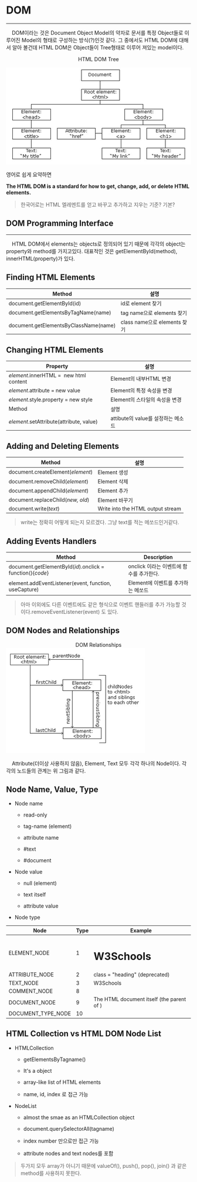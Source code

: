 # 

# DOM

---

    DOM이라는 것은 Document Object Model의 약자로 문서를 특정 Object들로 이루어진 Model의 형태로 구성하는 방식(?)인것 같다. 그 중에서도 HTML DOM에 대해서 알아 볼건데 HTML DOM은 Object들이 Tree형태로 이루어 져있는 model이다.

<p align="center">HTML DOM Tree</p>

<img title="" src="./DOM tree.jpg" alt="" data-align="center">

영어로 쉽게 요약하면

**The HTML DOM is a standard for how to get, change, add, or delete HTML elements.**

> 한국어로는 HTML 엘레멘트를 얻고 바꾸고 추가하고 지우는 기준? 기본?

## DOM Programming Interface

---

    HTML DOM에서 elements는 objects로 정의되어 있기 때문에 각각의 object는 property와 method를 가지고있다. 대표적인 것은 getElementById(method), innerHTML(property)가 있다.

## Finding HTML Elements

| Method                                | 설명                       |
| ------------------------------------- | ------------------------ |
| document.getElementById(id)           | id로 element 찾기           |
| document.getElementsByTagName(name)   | tag name으로 elements 찾기   |
| document.getElementsByClassName(name) | class name으로 elements 찾기 |

## Changing HTML Elements

| Property                                 | 설명                        |
| ---------------------------------------- | ------------------------- |
| *element*.innerHTML =  new html content  | Element의 내부HTML 변경        |
| *element*.attribute = new value          | Element의 특정 속성을 변경        |
| *element*.style.property = new style     | Element의 스타일의 속성을 변경      |
| Method                                   | 설명                        |
| *element*.setAttribute(attribute, value) | attibute의 value를 설정하는 메소드 |

## Adding and Deleting Elements

| Method                            | 설명                                |
| --------------------------------- | --------------------------------- |
| document.createElement(*element*) | Element 생성                        |
| document.removeChild(*element*)   | Element 삭제                        |
| document.appendChild(*element*)   | Element 추가                        |
| document.replaceChild(*new, old*) | Element 바꾸기                       |
| document.write(*text*)            | Write into the HTML output stream |

> write는 정확히 어떻게 되는지 모르겠다. 그냥 text를 적는 메쏘드인거같다.

## Adding Events Handlers

| Method                                                     | Description                |
| ---------------------------------------------------------- | -------------------------- |
| document.getElementById(*id*).onclick = function(){*code*} | onclick 이라는 이벤트에 함수를 추가한다. |
| element.addEventListener(event, function, useCapture)      | Element에 이벤트를 추가하는 메쏘드     |

> 아마 이외에도 다른 이벤트에도 같은 형식으로 이벤트 핸들러를 추가 가능할 것이다.removeEventListener(event) 도 있다.

## DOM Nodes and Relationships

<center>DOM Relationships</center>

<img title="DOM Relationships" src="./DOM Relationships.jpg" alt="" data-align="center">

    Attribute(더이상 사용하지 않음), Element, Text 모두 각각 하나의 Node이다. 각각의 노드들의 관계는 위 그림과 같다.

## Node Name, Value, Type

- Node name
  
  - read-only
  
  - tag-name (element)
  
  - attribute name
  
  - #text
  
  - #document

- Node value
  
  - null (element)
  
  - text itself
  
  - attribute value

- Node type

| Node               | Type | Example                                         |
| ------------------ | ---- | ----------------------------------------------- |
| ELEMENT_NODE       | 1    | <h1 class="heading">W3Schools</h1>              |
| ATTRIBUTE_NODE     | 2    | class = "heading" (deprecated)                  |
| TEXT_NODE          | 3    | W3Schools                                       |
| COMMENT_NODE       | 8    | <!-- This is a comment -->                      |
| DOCUMENT_NODE      | 9    | The HTML document itself (the parent of <html>) |
| DOCUMENT_TYPE_NODE | 10   | <!Doctype html>                                 |

## HTML Collection vs HTML DOM Node List

- HTMLCollection
  
  - getElementsByTagname()
  
  - It's a object
  
  - array-like list of HTML elements
  
  - name, id, index 로 접근 가능

- NodeList
  
  - almost the smae as an HTMLCollection object
  
  - document.querySelectorAll(tagname)
  
  - index number 만으로만 접근 가능
  
  - attribute nodes and text nodes를 포함

> 두가지 모두 array가 아니기 때문에 valueOf(), push(), pop(), join() 과 같은 method를 사용하지 못한다.
